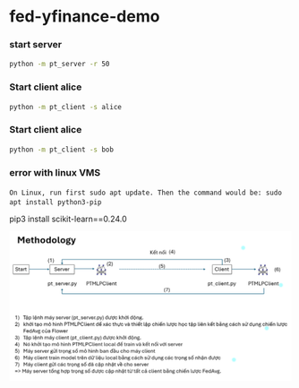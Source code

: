 # fed-yfinance-demo

### start server
```bash
python -m pt_server -r 50
```
### Start client alice
```bash
python -m pt_client -s alice
```

### Start client alice
```bash
python -m pt_client -s bob
```
### error with linux VMS
``
On Linux, run first sudo apt update. Then the command would be: sudo apt install python3-pip
``

pip3 install scikit-learn==0.24.0

<div align="center">
<img src="asset/workflow.png">
</div>